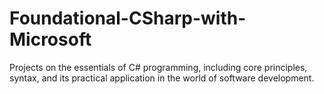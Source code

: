 # Foundational-CSharp-with-Microsoft

Projects on the essentials of C# programming, including core principles, syntax, and its practical application in the world of software development.

